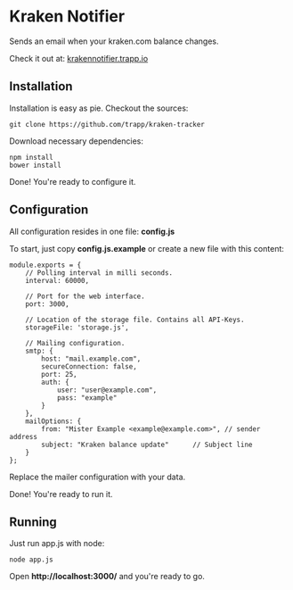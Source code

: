 # Kraken Notifier

Sends an email when your kraken.com balance changes.

Check it out at: [krakennotifier.trapp.io](http://krakennotifier.trapp.io)

## Installation

Installation is easy as pie. Checkout the sources:

    git clone https://github.com/trapp/kraken-tracker

Download necessary dependencies:

    npm install
    bower install

Done! You're ready to configure it.

## Configuration

All configuration resides in one file: **config.js**

To start, just copy **config.js.example** or create a new file with this content:

    module.exports = {
        // Polling interval in milli seconds.
    	interval: 60000,

    	// Port for the web interface.
    	port: 3000,

    	// Location of the storage file. Contains all API-Keys.
        storageFile: 'storage.js',

        // Mailing configuration.
        smtp: {
            host: "mail.example.com",
            secureConnection: false,
            port: 25,
            auth: {
                user: "user@example.com",
                pass: "example"
            }
        },
        mailOptions: {
            from: "Mister Example <example@example.com>", // sender address
            subject: "Kraken balance update"      // Subject line
        }
    };

Replace the mailer configuration with your data.

Done! You're ready to run it.

## Running

Just run app.js with node:

    node app.js

Open **http://localhost:3000/** and you're ready to go.